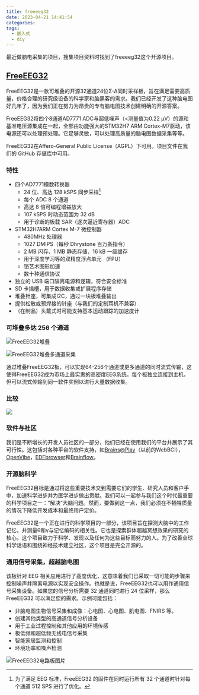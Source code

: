 ```yaml
---
title: freeeeg32
date: 2023-04-21 14:41:54
categories:
tags:
  - 嵌入式
  - diy
---
```


最近做脑电采集的项目，搜集项目资料时找到了freeeeg32这个开源项目。

## [FreeEEG32](https://github.com/neuroidss/FreeEEG32-beta)

FreeEEG32是一款可堆叠的开源32通道24位Σ-Δ同时采样板，旨在满足需要高质量，价格合理的研究级设备的科学家和脑黑客的需求。我们已经开发了这种脑电图好几年了，因为我们正在努力为昂贵的专有脑电图技术创建明确的开源答案。

FreeEEG32将四个8通道AD7771 ADC与超低噪声（<测量值为0.22 μV）的源和基准电压源集成在一起，全部由功能强大的STM32H7 ARM Cortex-M7驱动，该电源还可以处理预处理。它足够灵敏，可以处理高质量的脑电图数据采集等等。

FreeEEG32在Affero-General Public License（AGPL）下可用。项目文件在我们的 GitHub 存储库中可用。

<!-- more -->

### 特性

- 四个AD7771模数转换器
  - 24 位、高达 128 kSPS 同步采样[^1] 
  - 每个 ADC 8 个通道
  - 高达 8 倍可编程增益放大
  - 107 kSPS 时动态范围为 32 dB
  - 用于诊断的板载 SAR（逐次逼近寄存器）ADC
- STM32H7ARM Cortex M-7 微控制器
  - 480MHz 处理器
  - 1027 DMIPS（每秒 Dhrystone 百万条指令）
  - 2 MB 闪存、1 MB 静态存储、16 kB 一级缓存
  - 用于深度学习等的双精度浮点单元 （FPU）
  - 铬艺术图形加速
  - 数十种通信协议
- 独立的 USB 端口隔离电源和逻辑，符合安全标准
- SD 卡插槽，用于数据收集或扩展程序存储
- 堆叠针座，可集成I2C，通过一块板堆叠输出
- 提供松散或预焊接的针座（与我们的定制耳机不兼容）
- （在制品）头戴式时可能支持基本运动跟踪的加速度计
 
[^1]: 为了满足 EEG 标准，FreeEEG32 的固件在同时运行所有 32 个通道时针对每个通道 512 SPS 进行了优化。

### 可堆叠多达 256 个通道

![FreeEEG32堆叠](https://www.crowdsupply.com/img/3a72/alpha1-5-stack_jpg_content-body-gallery-xl.jpg)

![FreeEEG32堆叠多通道采集](https://www.crowdsupply.com/img/10a7/stack-output_png_content-body-gallery-xl.jpg)


通过堆叠FreeEEG32板，可以实现64-256个通道或更多通道的同时流式传输，这使得FreeEEG32成为市场上最实惠的高密度EEG系统。每个板独立连接到主机，但可以流式传输到同一软件实例以进行大量数据收集。

### 比较

![](https://imgs.boringhex.top/blog/20230421153037.png)

### 软件与社区

我们是不断增长的开发人员社区的一部分，他们已经在使用我们的平台并展示了其可行性。这包括对各种平台的软件支持，如[Brains@Play](https://app.brainsatplay.com/)（以前的WebBCI），[OpenVibe](http://openvibe.inria.fr/)，[EDFbrowser](https://www.teuniz.net/edfbrowser/)和[Brainflow](https://brainflow.readthedocs.io/en/stable/)。

### 开源脑科学

FreeEEG32目标是通过将这些重要技术交到需要它们的学生、研究人员和客户手中，加速科学进步并为医学进步做出贡献。我们可以一起参与我们这个时代最重要的科学项目之一：“解决”大脑问题。然而，要做到这一点，我们必须在不牺牲质量的情况下降低开发成本和最终用户定价。

FreeEEG32是一个正在进行的科学项目的一部分，该项目旨在探测大脑中的工作记忆，并测量θ和γ与记忆编码的相关性。它也是探索群体超越冥想效果的研究的核心。这个项目致力于科学、发现以及任何为这些目标而努力的人。为了改善全球科学话语和围绕神经技术建立社区，这个项目是完全开源的。

### 通用信号采集，超越脑电图

该板针对 EEG 相关应用进行了高度优化，这意味着我们已采取一切可能的步骤来控制噪声并隔离电源以实现安全操作。也就是说，FreeEEG32也可以用作通用信号采集设备。如果您的信号分析需要 32 通道同时进行 24 位采样，那么 FreeEEG32 可以满足您的需求。示例可能包括：

- 非脑电图生物信号采集和成像：心电图、心电图、肌电图、FNIRS 等。
- 创建其他类型的高通道信号分析设备
- 用于工业过程控制和其他应用的环境传感
- 极低频和超低频无线电信号采集
- 智能家居监测和控制
- 环境功率和噪声检测

![FreeEEG32电路板图片](https://www.crowdsupply.com/img/c6bb/beta-top_jpg_md-xl.jpg)
